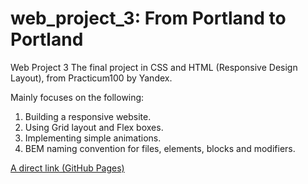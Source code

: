 # web_project_3: From Portland to Portland

Web Project 3
The final project in CSS and HTML (Responsive Design Layout), from Practicum100 by Yandex.

Mainly focuses on the following:
1. Building a responsive website.
2. Using Grid layout and Flex boxes.
3. Implementing simple animations.
4. BEM naming convention for files, elements, blocks and modifiers.


[A direct link (GitHub Pages)](https://mrseif123.github.io/web_project_3/)
